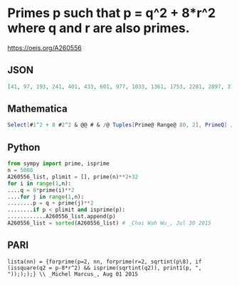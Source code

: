 # Primes p such that p \= q^2 \+ 8\*r^2 where q and r are also primes\.
https://oeis.org/A260556
## JSON
```JSON
[41, 97, 193, 241, 401, 433, 601, 977, 1033, 1361, 1753, 2281, 2897, 3793, 4241, 4561, 5113, 6737, 6961, 7993, 10273, 11953, 12841, 13457, 17681, 22273, 22481, 26641, 27961, 32833, 37321, 42641, 49801, 49937, 54361, 57193, 58153, 63073, 63377, 76801, 94321]
```
## Mathematica
```Mathematica
Select[#1^2 + 8 #2^2 & @@ # & /@ Tuples[Prime@ Range@ 80, 2], PrimeQ] // Sort (* _Michael De Vlieger_, Jul 29 2015 *)
```
## Python
```Python
from sympy import prime, isprime
n = 5000
A260556_list, plimit = [], prime(n)**2+32
for i in range(1,n):
....q = 8*prime(i)**2
....for j in range(1,n):
........p = q + prime(j)**2
........if p < plimit and isprime(p):
............A260556_list.append(p)
A260556_list = sorted(A260556_list) # _Chai Wah Wu_, Jul 30 2015
```
## PARI
```PARI
lista(nn) = {forprime(p=2, nn, forprime(r=2, sqrtint(p\8), if (issquare(q2 = p-8*r^2) && isprime(sqrtint(q2)), print1(p, ", "));););} \\ _Michel Marcus_, Aug 01 2015
```
